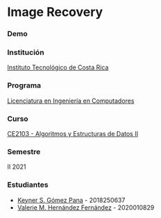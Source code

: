 # Image Recovery

### Demo


### Institución
[Instituto Tecnológico de Costa Rica](https://www.tec.ac.cr/)

### Programa
[Licenciatura en Ingeniería en Computadores](https://www.tec.ac.cr/programas-academicos/licenciatura-ingenier%C3%ADa-computadores)

### Curso
[CE2103 - Algoritmos y Estructuras de Datos II](https://www.tec.ac.cr/planes-estudio/licenciatura-ingenier%C3%ADa-computadores)

### Semestre
II 2021

### Estudiantes
- [Keyner S. Gómez Pana](https://github.com/KeynerG) - 2018250637
- [Valerie M. Hernández Fernández](https://github.com/valeriehernandez-7) - 2020010829